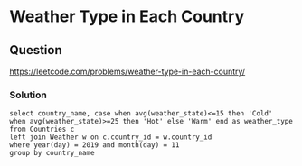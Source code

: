 # Weather Type in Each Country
## Question
https://leetcode.com/problems/weather-type-in-each-country/
### Solution
```
select country_name, case when avg(weather_state)<=15 then 'Cold' 
when avg(weather_state)>=25 then 'Hot' else 'Warm' end as weather_type
from Countries c
left join Weather w on c.country_id = w.country_id
where year(day) = 2019 and month(day) = 11
group by country_name
```
